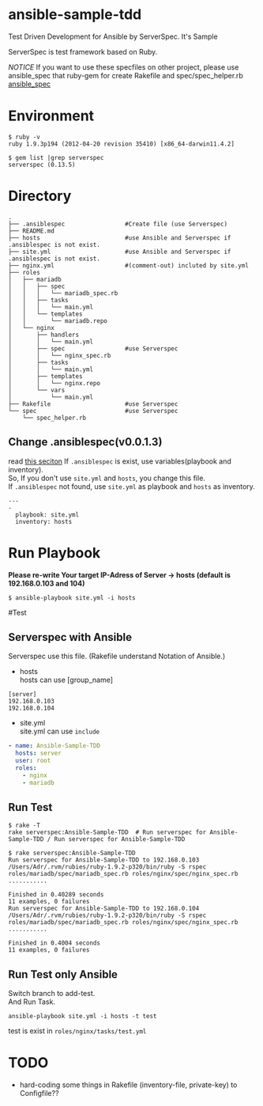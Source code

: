 ansible-sample-tdd
==================

Test Driven Development for Ansible  by ServerSpec. It's Sample

ServerSpec is test framework based on Ruby.

*NOTICE*
If you want to use these specfiles on other project, please use ansible_spec that ruby-gem for create Rakefile and spec/spec_helper.rb  
[ansible_spec](http://rubygems.org/gems/ansible_spec)

# Environment

```
$ ruby -v
ruby 1.9.3p194 (2012-04-20 revision 35410) [x86_64-darwin11.4.2]

$ gem list |grep serverspec
serverspec (0.13.5)

```

# Directory

```
.
├── .ansiblespec                 #Create file (use Serverspec)
├── README.md
├── hosts                        #use Ansible and Serverspec if .ansiblespec is not exist.
├── site.yml                     #use Ansible and Serverspec if .ansiblespec is not exist.
├── nginx.yml                    #(comment-out) incluted by site.yml
├── roles
│   ├── mariadb
│   │   ├── spec
│   │   │   └── mariadb_spec.rb
│   │   ├── tasks
│   │   │   └── main.yml
│   │   └── templates
│   │       └── mariadb.repo
│   └── nginx
│       ├── handlers
│       │   └── main.yml
│       ├── spec                 #use Serverspec
│       │   └── nginx_spec.rb
│       ├── tasks
│       │   └── main.yml
│       ├── templates
│       │   └── nginx.repo
│       └── vars
│           └── main.yml
├── Rakefile                     #use Serverspec
└── spec                         #use Serverspec 
    └── spec_helper.rb
```

## Change .ansiblespec(v0.0.1.3)
read [this seciton](https://github.com/volanja/ansible_spec#change-ansiblespecv0013)
If `.ansiblespec` is exist, use variables(playbook and inventory).  
So, If you don't use `site.yml` and `hosts`, you change this file.  
If `.ansiblespec` not found, use `site.yml` as playbook and `hosts` as inventory.  

```.ansiblespec
--- 
- 
  playbook: site.yml
  inventory: hosts
```

# Run Playbook

**Please re-write Your target IP-Adress of Server -> hosts (default is 192.168.0.103 and 104)**

```
$ ansible-playbook site.yml -i hosts
```

#Test
## Serverspec with Ansible
Serverspec use this file.  (Rakefile understand Notation of Ansible.)  

* hosts  
hosts can use [group_name]  

```hosts
[server]
192.168.0.103
192.168.0.104
```

* site.yml  
site.yml can use ```include```  

```site.yml
- name: Ansible-Sample-TDD
  hosts: server
  user: root
  roles:
    - nginx
    - mariadb
```

## Run Test

```
$ rake -T
rake serverspec:Ansible-Sample-TDD  # Run serverspec for Ansible-Sample-TDD / Run serverspec for Ansible-Sample-TDD 

$ rake serverspec:Ansible-Sample-TDD
Run serverspec for Ansible-Sample-TDD to 192.168.0.103
/Users/Adr/.rvm/rubies/ruby-1.9.2-p320/bin/ruby -S rspec roles/mariadb/spec/mariadb_spec.rb roles/nginx/spec/nginx_spec.rb
...........

Finished in 0.40289 seconds
11 examples, 0 failures
Run serverspec for Ansible-Sample-TDD to 192.168.0.104
/Users/Adr/.rvm/rubies/ruby-1.9.2-p320/bin/ruby -S rspec roles/mariadb/spec/mariadb_spec.rb roles/nginx/spec/nginx_spec.rb
...........

Finished in 0.4004 seconds
11 examples, 0 failures
```

## Run Test only Ansible
Switch branch to add-test.  
And Run Task.  

```
ansible-playbook site.yml -i hosts -t test
```

test is exist in `roles/nginx/tasks/test.yml`  

# TODO

* hard-coding some things in Rakefile (inventory-file, private-key) to Configfile??
